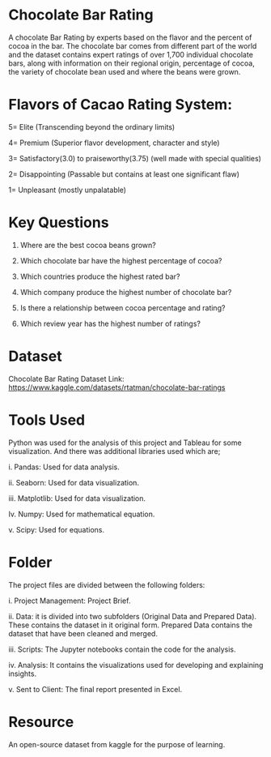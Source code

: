 # Chocolate Bar Rating
A chocolate Bar Rating by experts based on the flavor and the percent of cocoa in the bar. The chocolate bar comes from different part of the world and the dataset contains expert ratings of over 1,700 individual chocolate bars, along with information on their regional origin, percentage of cocoa, the variety of chocolate bean used and where the beans were grown.
# Flavors of Cacao Rating System:
5= Elite (Transcending beyond the ordinary limits)

4= Premium (Superior flavor development, character and style)

3= Satisfactory(3.0) to praiseworthy(3.75) (well made with special qualities)

2= Disappointing (Passable but contains at least one significant flaw)

1= Unpleasant (mostly unpalatable)

# Key Questions
1.	Where are the best cocoa beans grown?
	
2.	Which chocolate bar have the highest percentage of cocoa?
	
3.	Which countries produce the highest rated bar?
	
4.	Which company produce the highest number of chocolate bar?
  
5.	Is there a relationship between cocoa percentage and rating?
	
6.	Which review year has the highest number of ratings?

# Dataset

Chocolate Bar Rating Dataset
Link: https://www.kaggle.com/datasets/rtatman/chocolate-bar-ratings

# Tools Used
Python was used for the analysis of this project and Tableau for some visualization. And there was additional libraries used which are;

i. Pandas: Used for data analysis.

ii. Seaborn: Used for data visualization.

iii. Matplotlib: Used for data visualization.

Iv. Numpy: Used for mathematical equation.

v. Scipy: Used for equations.

# Folder
The project files are divided between the following folders:

i. Project Management: Project Brief.

ii. Data: it is divided into two subfolders (Original Data and Prepared Data). These contains the dataset in it original form. Prepared Data contains the dataset that have been cleaned and merged.

iii. Scripts: The Jupyter notebooks contain the code for the analysis.

iv. Analysis: It contains the visualizations used for developing and explaining insights.

v. Sent to Client: The final report presented in Excel.

# Resource
An open-source dataset from kaggle for the purpose of learning.


